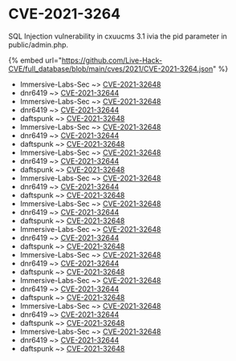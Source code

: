 # CVE-2021-3264

SQL Injection vulnerability in cxuucms 3.1 ivia the pid parameter in public/admin.php.

{% embed url="https://github.com/Live-Hack-CVE/full_database/blob/main/cves/2021/CVE-2021-3264.json" %}


* Immersive-Labs-Sec ~> [CVE-2021-32648](https://www.alice-snow.ru/2021/database/cve-2021-3264/cve-2021-32648-immersive-labs-sec)
* dnr6419 ~> [CVE-2021-32644](https://www.alice-snow.ru/2021/database/cve-2021-3264/cve-2021-32644-dnr6419)
* Immersive-Labs-Sec ~> [CVE-2021-32648](https://www.alice-snow.ru/2021/database/cve-2021-3264/cve-2021-32648-immersive-labs-sec)
* dnr6419 ~> [CVE-2021-32644](https://www.alice-snow.ru/2021/database/cve-2021-3264/cve-2021-32644-dnr6419)
* daftspunk ~> [CVE-2021-32648](https://www.alice-snow.ru/2021/database/cve-2021-3264/cve-2021-32648-daftspunk)
* Immersive-Labs-Sec ~> [CVE-2021-32648](https://www.alice-snow.ru/2021/database/cve-2021-3264/cve-2021-32648-immersive-labs-sec)
* dnr6419 ~> [CVE-2021-32644](https://www.alice-snow.ru/2021/database/cve-2021-3264/cve-2021-32644-dnr6419)
* daftspunk ~> [CVE-2021-32648](https://www.alice-snow.ru/2021/database/cve-2021-3264/cve-2021-32648-daftspunk)
* Immersive-Labs-Sec ~> [CVE-2021-32648](https://www.alice-snow.ru/2021/database/cve-2021-3264/cve-2021-32648-immersive-labs-sec)
* dnr6419 ~> [CVE-2021-32644](https://www.alice-snow.ru/2021/database/cve-2021-3264/cve-2021-32644-dnr6419)
* daftspunk ~> [CVE-2021-32648](https://www.alice-snow.ru/2021/database/cve-2021-3264/cve-2021-32648-daftspunk)
* Immersive-Labs-Sec ~> [CVE-2021-32648](https://www.alice-snow.ru/2021/database/cve-2021-3264/cve-2021-32648-immersive-labs-sec)
* dnr6419 ~> [CVE-2021-32644](https://www.alice-snow.ru/2021/database/cve-2021-3264/cve-2021-32644-dnr6419)
* daftspunk ~> [CVE-2021-32648](https://www.alice-snow.ru/2021/database/cve-2021-3264/cve-2021-32648-daftspunk)
* Immersive-Labs-Sec ~> [CVE-2021-32648](https://www.alice-snow.ru/2021/database/cve-2021-3264/cve-2021-32648-immersive-labs-sec)
* dnr6419 ~> [CVE-2021-32644](https://www.alice-snow.ru/2021/database/cve-2021-3264/cve-2021-32644-dnr6419)
* daftspunk ~> [CVE-2021-32648](https://www.alice-snow.ru/2021/database/cve-2021-3264/cve-2021-32648-daftspunk)
* Immersive-Labs-Sec ~> [CVE-2021-32648](https://www.alice-snow.ru/2021/database/cve-2021-3264/cve-2021-32648-immersive-labs-sec)
* dnr6419 ~> [CVE-2021-32644](https://www.alice-snow.ru/2021/database/cve-2021-3264/cve-2021-32644-dnr6419)
* daftspunk ~> [CVE-2021-32648](https://www.alice-snow.ru/2021/database/cve-2021-3264/cve-2021-32648-daftspunk)
* Immersive-Labs-Sec ~> [CVE-2021-32648](https://www.alice-snow.ru/2021/database/cve-2021-3264/cve-2021-32648-immersive-labs-sec)
* dnr6419 ~> [CVE-2021-32644](https://www.alice-snow.ru/2021/database/cve-2021-3264/cve-2021-32644-dnr6419)
* daftspunk ~> [CVE-2021-32648](https://www.alice-snow.ru/2021/database/cve-2021-3264/cve-2021-32648-daftspunk)
* Immersive-Labs-Sec ~> [CVE-2021-32648](https://www.alice-snow.ru/2021/database/cve-2021-3264/cve-2021-32648-immersive-labs-sec)
* dnr6419 ~> [CVE-2021-32644](https://www.alice-snow.ru/2021/database/cve-2021-3264/cve-2021-32644-dnr6419)
* daftspunk ~> [CVE-2021-32648](https://www.alice-snow.ru/2021/database/cve-2021-3264/cve-2021-32648-daftspunk)
* Immersive-Labs-Sec ~> [CVE-2021-32648](https://www.alice-snow.ru/2021/database/cve-2021-3264/cve-2021-32648-immersive-labs-sec)
* dnr6419 ~> [CVE-2021-32644](https://www.alice-snow.ru/2021/database/cve-2021-3264/cve-2021-32644-dnr6419)
* daftspunk ~> [CVE-2021-32648](https://www.alice-snow.ru/2021/database/cve-2021-3264/cve-2021-32648-daftspunk)
* Immersive-Labs-Sec ~> [CVE-2021-32648](https://www.alice-snow.ru/2021/database/cve-2021-3264/cve-2021-32648-immersive-labs-sec)
* dnr6419 ~> [CVE-2021-32644](https://www.alice-snow.ru/2021/database/cve-2021-3264/cve-2021-32644-dnr6419)
* daftspunk ~> [CVE-2021-32648](https://www.alice-snow.ru/2021/database/cve-2021-3264/cve-2021-32648-daftspunk)